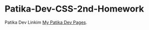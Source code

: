 # Patika-Dev-CSS-2nd-Homework
Patika Dev Linkim [My Patika Dev Pages](https://app.patika.dev/abaskan).
 
